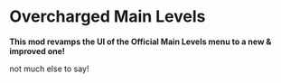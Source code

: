 # Overcharged Main Levels
**This mod revamps the UI of the Official Main Levels menu to a new & improved one!**

not much else to say!
